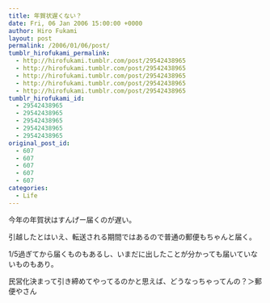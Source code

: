 ```yaml
---
title: 年賀状遅くない？
date: Fri, 06 Jan 2006 15:00:00 +0000
author: Hiro Fukami
layout: post
permalink: /2006/01/06/post/
tumblr_hirofukami_permalink:
  - http://hirofukami.tumblr.com/post/29542438965
  - http://hirofukami.tumblr.com/post/29542438965
  - http://hirofukami.tumblr.com/post/29542438965
  - http://hirofukami.tumblr.com/post/29542438965
  - http://hirofukami.tumblr.com/post/29542438965
tumblr_hirofukami_id:
  - 29542438965
  - 29542438965
  - 29542438965
  - 29542438965
  - 29542438965
original_post_id:
  - 607
  - 607
  - 607
  - 607
  - 607
categories:
  - Life
---
```

<div class="section">
  <p>
    今年の年賀状はすんげー届くのが遅い。
  </p>
  
  <p>
    引越したとはいえ、転送される期間ではあるので普通の郵便もちゃんと届く。
  </p>
  
  <p>
    1/5過ぎてから届くものもあるし、いまだに出したことが分かっても届いていないものもあり。
  </p>
  
  <p>
    民営化決まって引き締めてやってるのかと思えば、どうなっちゃってんの？＞郵便やさん
  </p>
</div>